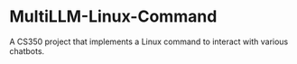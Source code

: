 # MultiLLM-Linux-Command
A CS350 project that implements a Linux command to interact with various chatbots.
